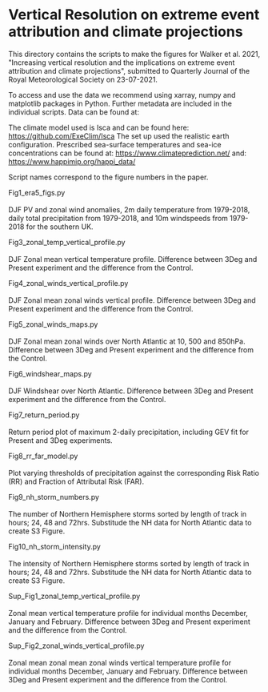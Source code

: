 # Vertical Resolution on extreme event attribution and climate projections

This directory contains the scripts to make the figures for Walker et al. 2021, "Increasing vertical resolution and the implications on extreme event attribution and climate projections", submitted to Quarterly Journal of the Royal Meteorological Society on 23-07-2021.

To access and use the data we recommend using xarray, numpy and matplotlib packages in Python. Further metadata are included in the individual scripts. Data can be found at:


The climate model used is Isca and can be found here: https://github.com/ExeClim/Isca 
The set up used the realistic earth configuration. Prescribed sea-surface temperatures and sea-ice concentrations can be found at: 
https://www.climateprediction.net/
and:
https://www.happimip.org/happi_data/

Script names correspond to the figure numbers in the paper. 

Fig1_era5_figs.py \
\
  DJF PV and zonal wind anomalies, 2m daily temperature from 1979-2018, daily total precipitation from 1979-2018, and 10m windspeeds from 1979-2018 for the southern UK.
  
Fig3_zonal_temp_vertical_profile.py\
\
  DJF Zonal mean vertical temperature profile. Difference between 3Deg and Present experiment and the difference from the Control.

Fig4_zonal_winds_vertical_profile.py\
\
  DJF Zonal mean zonal winds vertical profile. Difference between 3Deg and Present experiment and the difference from the Control.
  
Fig5_zonal_winds_maps.py\
\
  DJF Zonal mean zonal winds over North Atlantic at 10, 500 and 850hPa. Difference between 3Deg and Present experiment and the difference from the Control.

Fig6_windshear_maps.py\
\
  DJF Windshear over North Atlantic. Difference between 3Deg and Present experiment and the difference from the Control.

Fig7_return_period.py\
\
  Return period plot of maximum 2-daily precipitation, including GEV fit for Present and 3Deg experiments.
  
Fig8_rr_far_model.py\
\
  Plot varying thresholds of precipitation against the corresponding Risk Ratio (RR) and Fraction of Attributal Risk (FAR).
  
Fig9_nh_storm_numbers.py\
\
  The number of Northern Hemisphere storms sorted by length of track in hours; 24, 48 and 72hrs. Substitude the NH data for North Atlantic data to create S3 Figure.

Fig10_nh_storm_intensity.py\
\
  The intensity of Northern Hemisphere storms sorted by length of track in hours; 24, 48 and 72hrs. Substitude the NH data for North Atlantic data to create S3 Figure.

Sup_Fig1_zonal_temp_vertical_profile.py\
\
  Zonal mean vertical temperature profile for individual months December, January and February. Difference between 3Deg and Present experiment and the difference from the Control.
  
Sup_Fig2_zonal_winds_vertical_profile.py\
\
  Zonal mean zonal mean zonal winds vertical temperature profile for individual months December, January and February. Difference between 3Deg and Present experiment and the difference from the Control.
